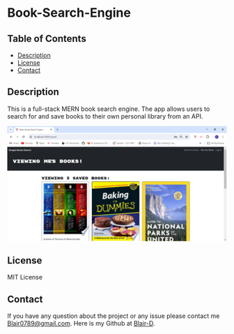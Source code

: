 # Book-Search-Engine

## Table of Contents
- [Description](#description)
- [License](#license)
- [Contact](#contact)

## Description

This is a full-stack MERN book search engine. The app  allows users to search for and save books to their own personal library from an API. 

![image](./Screenshot%202024-03-31%20031215.png)


## License
MIT License

## Contact 
If you have any question about the project or any issue please contact me [Blair0789@gmail.com](mailto:blair0789@gmail.com). Here is my Github at [Blair-D](https://github.com/Blair-D).
